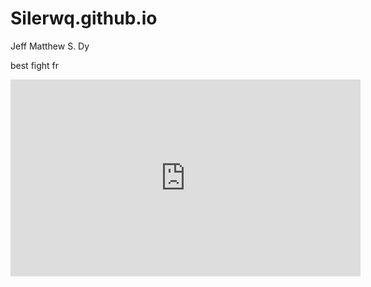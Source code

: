 # Silerwq.github.io
Jeff Matthew S. Dy

best fight fr
<iframe width="560" height="315" src="https://www.youtube.com/embed/A5PZCaUup4I?si=kHdExJR4wY6mdc_N" title="YouTube video player" frameborder="0" allow="accelerometer; autoplay; clipboard-write; encrypted-media; gyroscope; picture-in-picture; web-share" allowfullscreen></iframe>
